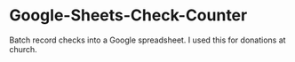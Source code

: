 Google-Sheets-Check-Counter
===========================

Batch record checks into a Google spreadsheet. I used this for donations at church.
